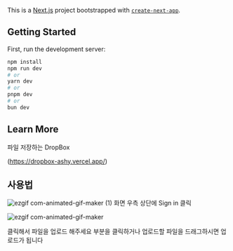 This is a [Next.js](https://nextjs.org/) project bootstrapped with [`create-next-app`](https://github.com/vercel/next.js/tree/canary/packages/create-next-app).

## Getting Started

First, run the development server:

```bash
npm install
npm run dev
# or
yarn dev
# or
pnpm dev
# or
bun dev
```



## Learn More

파일 저장하는 DropBox

(https://dropbox-ashy.vercel.app/)

## 사용법

![ezgif com-animated-gif-maker (1)](https://github.com/happy8131/DropBox/assets/70251881/ff25d238-fb00-4169-a974-24d55441890a)
화면 우측 상단에 Sign in 클릭


![ezgif com-animated-gif-maker](https://github.com/happy8131/DropBox/assets/70251881/e5747267-47ab-4e84-a55c-071bb2b79e74)

클릭해서 파일을 업로드 해주세요 부분을 클릭하거나 업로드할 파일을 드래그하시면 업로드가 됩니다
